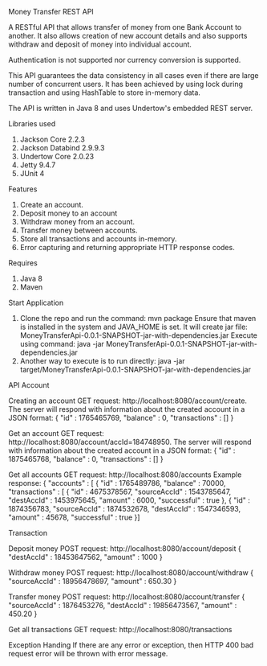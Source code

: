 Money Transfer REST API

A RESTful API that allows transfer of money from one Bank Account to another. It also allows creation of new account details and also supports withdraw and deposit of money into individual account.

Authentication is not supported nor currency conversion is supported.

This API guarantees the data consistency in all cases even if there are large number of concurrent users. It has been achieved by using lock during transaction and using HashTable to store in-memory data.

The API is written in Java 8 and uses Undertow's embedded REST server.

Libraries used
1. Jackson Core 2.2.3
2. Jackson Databind 2.9.9.3
3. Undertow Core 2.0.23
4. Jetty 9.4.7
5. JUnit 4

Features
1. Create an account.
2. Deposit money to an account
3. Withdraw money from an account.
4. Transfer money between accounts.
5. Store all transactions and accounts in-memory.
6. Error capturing and returning appropriate HTTP response codes.

Requires
1. Java 8
2. Maven

Start Application
1. Clone the repo and run the command: mvn package
   Ensure that maven is installed in the system and JAVA_HOME is set.
   It will create jar file: MoneyTransferApi-0.0.1-SNAPSHOT-jar-with-dependencies.jar
   Execute using command: java -jar MoneyTransferApi-0.0.1-SNAPSHOT-jar-with-dependencies.jar
2. Another way to execute is to run directly: java -jar target/MoneyTransferApi-0.0.1-SNAPSHOT-jar-with-dependencies.jar

API
Account

Creating an account
GET request: http://localhost:8080/account/create. 
The server will respond with information about the created account in a JSON format:
{
  "id" : 1765465769,
  "balance" : 0,
  "transactions" : []
}

Get an account
GET request: http://localhost:8080/account/accId=184748950. 
The server will respond with information about the created account in a JSON format:
{
  "id" : 1875465768,
  "balance" : 0,
  "transactions" : []
}

Get all accounts
GET request: http://localhost:8080/accounts
Example response:
{
"accounts" : [
{
  "id" : 1765489786,
  "balance" : 70000,
  "transactions" : [ {
    "id" : 4675378567,
    "sourceAccId" : 1543785647,
    "destAccId" : 1453975645,
    "amount" : 6000,
    "successful" : true
  }, {
    "id" : 1874356783,
    "sourceAccId" : 1874532678,
    "destAccId" : 1547346593,
    "amount" : 45678,
    "successful" : true
  }]
  
Transaction

Deposit money
POST request: http://localhost:8080/account/deposit 
{
  "destAccId" : 18453647562,
  "amount" : 1000
}

Withdraw money
POST request: http://localhost:8080/account/withdraw 
{
  "sourceAccId" : 18956478697,
  "amount" : 650.30
}

Transfer money
POST request: http://localhost:8080/account/transfer 
{
  "sourceAccId" : 1876453276,
  "destAccId" : 19856473567,
  "amount" : 450.20
}

Get all transactions
GET request: http://localhost:8080/transactions

Exception Handing
If there are any error or exception, then HTTP 400 bad request error will be thrown with error message.  
